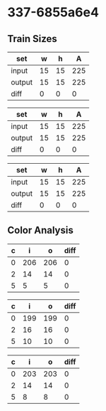 # 337-6855a6e4
## Train Sizes

|set|w|h|A|
|---|---|---|---|
|input|15|15|225|
|output|15|15|225|
|diff|0|0|0|


|set|w|h|A|
|---|---|---|---|
|input|15|15|225|
|output|15|15|225|
|diff|0|0|0|


|set|w|h|A|
|---|---|---|---|
|input|15|15|225|
|output|15|15|225|
|diff|0|0|0|


## Color Analysis

|c|i|o|diff|
|---|---|---|---|
|0|206|206|0|
|2|14|14|0|
|5|5|5|0|


|c|i|o|diff|
|---|---|---|---|
|0|199|199|0|
|2|16|16|0|
|5|10|10|0|


|c|i|o|diff|
|---|---|---|---|
|0|203|203|0|
|2|14|14|0|
|5|8|8|0|

